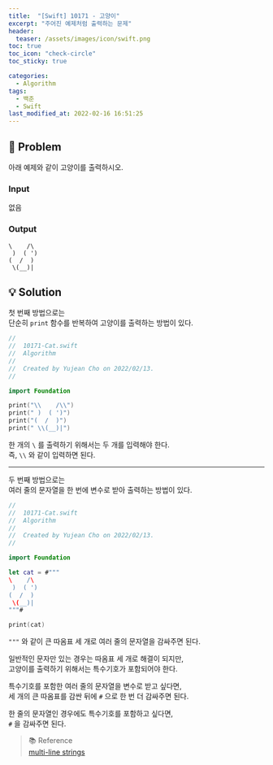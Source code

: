 ```yaml
---
title:  "[Swift] 10171 - 고양이"
excerpt: "주어진 예제처럼 출력하는 문제"
header:
  teaser: /assets/images/icon/swift.png
toc: true
toc_icon: "check-circle"
toc_sticky: true

categories:
  - Algorithm
tags:
  - 백준
  - Swift
last_modified_at: 2022-02-16 16:51:25
---
```


## 🧪 Problem

아래 예제와 같이 고양이를 출력하시오.

### Input

없음

### Output

```shell
\    /\
 )  ( ')
(  /  )
 \(__)|
```

## 💡 Solution

첫 번째 방법으로는 <br>
단순히 `print` 함수를 반복하여 고양이를 출력하는 방법이 있다. <br>

```swift
//
//  10171-Cat.swift
//  Algorithm
//
//  Created by Yujean Cho on 2022/02/13.
//

import Foundation

print("\\    /\\")
print(" )  ( ')")
print("(  /  )")
print(" \\(__)|")
```

한 개의 `\` 를 출력하기 위해서는 두 개를 입력해야 한다. <br>
즉, `\\` 와 같이 입력하면 된다. <br>

---

두 번째 방법으로는 <br>
여러 줄의 문자열을 한 번에 변수로 받아 출력하는 방법이 있다. <br>

```swift
//
//  10171-Cat.swift
//  Algorithm
//
//  Created by Yujean Cho on 2022/02/13.
//

import Foundation

let cat = #"""
\    /\
 )  ( ')
(  /  )
 \(__)|
"""#

print(cat)
```

`"""` 와 같이 큰 따옴표 세 개로 여러 줄의 문자열을 감싸주면 된다. <br>

일반적인 문자만 있는 경우는 따옴표 세 개로 해결이 되지만, <br>
고양이를 출력하기 위해서는 특수기호가 포함되어야 한다. <br>

특수기호를 포함한 여러 줄의 문자열을 변수로 받고 싶다면, <br>
세 개의 큰 따옴표를 감싼 뒤에 `#` 으로 한 번 더 감싸주면 된다. <br>

한 줄의 문자열인 경우에도 특수기호를 포함하고 싶다면, <br>
`#` 을 감싸주면 된다. <br>

> 📚 Reference <br>
[multi-line strings](https://www.hackingwithswift.com/articles/162/how-to-use-raw-strings-in-swift)